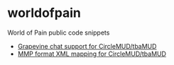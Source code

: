 # worldofpain
World of Pain public code snippets
* [Grapevine chat support for CircleMUD/tbaMUD](GRAPEVINE.md)
* [MMP format XML mapping for CircleMUD/tbaMUD](XMLMAP.md)
